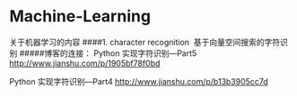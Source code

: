 # Machine-Learning
关于机器学习的内容 
####1. character recognition  基于向量空间搜索的字符识别
#####博客的连接：
Python 实现字符识别—Part5
http://www.jianshu.com/p/1905bf78f0bd

Python 实现字符识别—Part4
http://www.jianshu.com/p/b13b3905cc7d
